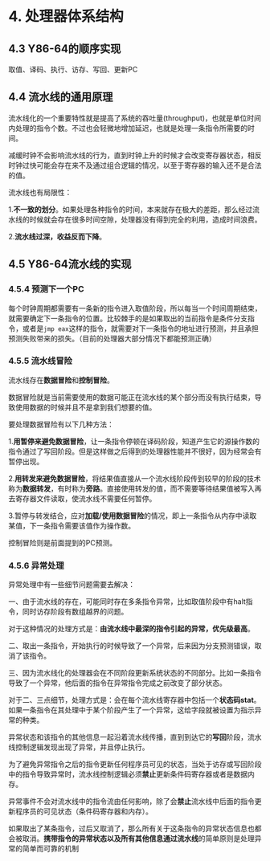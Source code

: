 # 4. 处理器体系结构

## 4.3  Y86-64的顺序实现

取值、译码、执行、访存、写回、更新PC

## 4.4 流水线的通用原理

流水线化的一个重要特性就是提高了系统的吞吐量(throughput)，也就是单位时间内处理的指令个数。不过也会轻微地增加延迟，也就是处理一条指令所需要的时间。

减缓时钟不会影响流水线的行为，直到时钟上升的时候才会改变寄存器状态，相反时钟过快可能会存在来不及通过组合逻辑的情况，以至于寄存器的输入还不是合法的值。

流水线也有局限性：

1.**不一致的划分**。如果处理各种指令的时间，本来就存在极大的差距，那么经过流水线的时候就会存在很多时间空隙，处理器没有得到完全的利用，造成时间浪费。

2.**流水线过深，收益反而下降**。

## 4.5  Y86-64流水线的实现

### 4.5.4 预测下一个PC

每个时钟周期都需要有一条新的指令进入取值阶段，所以每当一个时间周期结束，就需要确定下一条指令的位置。比较棘手的是如果取出的当前指令是条件分支指令，或者是`jmp eax`这样的指令，就需要对下一条指令的地址进行预测，并且承担预测失败带来的损失。（目前的处理器大部分情况下都能预测正确）

### 4.5.5 流水线冒险

流水线存在**数据冒险**和**控制冒险**。

数据冒险就是当前需要使用的数据可能正在流水线的某个部分而没有执行结束，导致使用数据的时候并且不是拿到我们想要的值。

要处理数据冒险有以下几种方法：

1.**用暂停来避免数据冒险**，让一条指令停顿在译码阶段，知道产生它的源操作数的指令通过了写回阶段。但是这样做之后得到的处理器性能并不很好，因为经常会有暂停出现。

2.**用转发来避免数据冒险**，将结果值直接从一个流水线阶段传到较早的阶段的技术称为**数据转发**，有时称为**旁路**。直接使用转发的值，而不需要等待结果值被写入再去寄存器文件读取，使流水线不需要任何暂停。

3.暂停与转发结合，应对**加载/使用数据冒险**的情况，即上一条指令从内存中读取某值，下一条指令需要该值作为操作数。

控制冒险则是前面提到的PC预测。

### 4.5.6 异常处理

异常处理中有一些细节问题需要去解决：

一、由于流水线的存在，可能同时存在多条指令异常，比如取值阶段中有halt指令，同时访存阶段有数组越界的问题。

​			对于这种情况的处理方式是：**由流水线中最深的指令引起的异常，优先级最高**。

二、取出一条指令，开始执行的时候导致了一个异常，后来因为分支预测错误，取消了该指令。

三、因为流水线化的处理器会在不同阶段更新系统状态的不同部分。比如一条指令导致了一个异常，他后面的指令在异常指令完成之前改变了部分状态。

对于二、三点细节，处理方式是：会在每个流水线寄存器中包括一个**状态码stat**。如果一条指令在其处理中于某个阶段产生了一个异常，这给字段就被设置为指示异常的种类。

异常状态和该指令的其他信息一起沿着流水线传播，直到到达它的**写回**阶段，流水线控制逻辑发现出现了异常，并且停止执行。

为了避免异常指令之后的指令更新任何程序员可见的状态，当处于访存或写回阶段中的指令导致异常时，流水线控制逻辑必须**禁止**更新条件码寄存器或者是数据内存。

异常事件不会对流水线中的指令流由任何影响，除了会**禁止**流水线中后面的指令更新程序员的可见状态（条件码寄存器和内存）。

如果取出了某条指令，过后又取消了，那么所有关于这条指令的异常状态信息也都会被取消。**携带指令的异常状态以及所有其他信息通过流水线**的简单原则是处理异常的简单而可靠的机制



